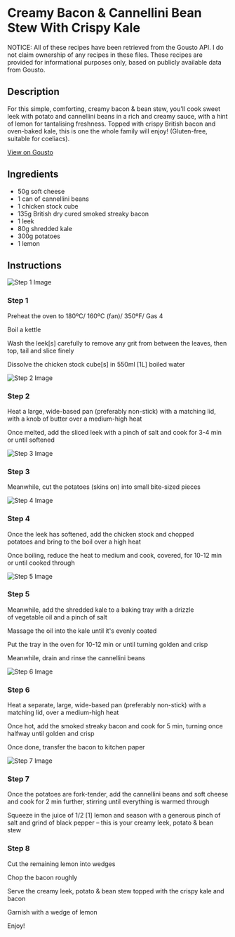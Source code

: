 # Creamy Bacon & Cannellini Bean Stew With Crispy Kale

NOTICE: All of these recipes have been retrieved from the Gousto API. I do not claim ownership of any recipes in these files. These recipes are provided for informational purposes only, based on publicly available data from Gousto.

## Description

For this simple, comforting, creamy bacon & bean stew, you'll cook sweet leek with potato and cannellini beans in a rich and creamy sauce, with a hint of lemon for tantalising freshness. Topped with crispy British bacon and oven-baked kale, this is one the whole family will enjoy! (Gluten-free, suitable for coeliacs).

[View on Gousto](https://www.gousto.co.uk/recipes/cookbook/creamy-bacon-cannellini-bean-stew-with-crispy-kale)

## Ingredients

- 50g soft cheese
- 1 can of cannellini beans
- 1 chicken stock cube
- 135g British dry cured smoked streaky bacon
- 1 leek
- 80g shredded kale
- 300g potatoes
- 1 lemon

## Instructions

![Step 1 Image](https://production-media.gousto.co.uk/cms/recipe-step-image/1484.-step-1-x200.jpg)

### Step 1

Preheat the oven to 180ºC/ 160ºC (fan)/ 350ºF/ Gas 4


Boil a kettle


Wash the leek<span class="text-danger">[s]</span><span class="text-danger"> </span>carefully to remove any grit from between the leaves, then top, tail and slice finely


Dissolve the chicken stock cube<span class="text-danger">[s]</span> in 550ml <span class="text-danger">[1L]</span> boiled water

![Step 2 Image](https://production-media.gousto.co.uk/cms/recipe-step-image/1484.-step-2-x200.jpg)

### Step 2

Heat a large, wide-based pan (preferably non-stick) with a matching lid, with a knob of butter over a medium-high heat


Once melted, add the sliced leek with a pinch of salt and cook for 3-4 min or until softened

![Step 3 Image](https://production-media.gousto.co.uk/cms/recipe-step-image/1484.-step-3-x200.jpg)

### Step 3

Meanwhile, cut the potatoes (skins on) into small bite-sized pieces

![Step 4 Image](https://production-media.gousto.co.uk/cms/recipe-step-image/1484.-step-4-x200.jpg)

### Step 4

Once the leek has softened, add the chicken stock and chopped potatoes and bring to the boil over a high heat


Once boiling, reduce the heat to medium and cook, covered, for 10-12 min or until cooked through

![Step 5 Image](https://production-media.gousto.co.uk/cms/recipe-step-image/1484.-step-5-x200.jpg)

### Step 5

Meanwhile, add the shredded kale to a baking tray with a drizzle of vegetable oil and a pinch of salt 


Massage the oil into the kale until it's evenly coated


Put the tray in the oven for 10-12 min or until turning golden and crisp 


Meanwhile, drain and rinse the cannellini beans

![Step 6 Image](https://production-media.gousto.co.uk/cms/recipe-step-image/1484.-step-6-x200.jpg)

### Step 6

Heat a separate, large, wide-based pan (preferably non-stick) with a matching lid, over a medium-high heat


Once hot, add the smoked streaky bacon and cook for 5 min, turning once halfway until golden and crisp


Once done, transfer the bacon to kitchen paper

![Step 7 Image](https://production-media.gousto.co.uk/cms/recipe-step-image/1484.-step-7-x200.jpg)

### Step 7

Once the potatoes are fork-tender, add the cannellini beans and soft cheese and cook for 2 min further, stirring until everything is warmed through


Squeeze in the juice of 1/2 <span class="text-danger">[1]</span> lemon and season with a generous pinch of salt and grind of black pepper – this is your creamy leek, potato &amp; bean stew

### Step 8

Cut the remaining lemon into wedges


Chop the bacon roughly 


Serve the creamy leek, potato &amp; bean stew topped with the crispy kale and bacon


Garnish with a wedge of lemon


Enjoy!

